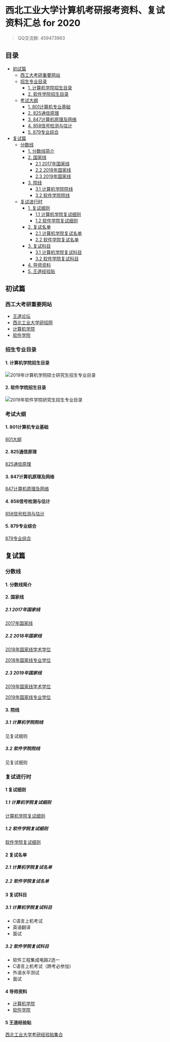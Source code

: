 # 西北工业大学计算机考研报考资料、复试资料汇总 for 2020
>QQ交流群: 459473963

## 目录
* [初试篇](#初试篇)
   * [西工大考研重要网站](#西工大考研重要网站)
   * [招生专业目录](#招生专业目录)
       * [1. 计算机学院招生目录](#1-计算机学院招生目录)
       * [2. 软件学院招生目录](#2-软件学院招生目录)
    * [考试大纲](#考试大纲)
       * [1. 801计算机专业基础](#1-801计算机专业基础)
       * [2. 825通信原理](#2-825通信原理)
       * [3. 847计算机原理及网络](#3-847计算机原理及网络)
       * [4. 858信号检测与估计](#4-858信号检测与估计)
       * [5. 879专业综合](#5-879专业综合)
* [复试篇](#复试篇)
   * [分数线](#分数线)
       * [1. 分数线简介](#1-分数线简介)
       * [2. 国家线](#2-国家线)
            * [2.1 2017年国家线](#21-2017年国家线)
            * [2.2 2018年国家线](#22-2018年国家线)
            * [2.3 2019年国家线](#23-2019年国家线)
       * [3. 院线](#3-院线)
            * [3.1 计算机学院院线](#31-计算机学院院线)
            * [3.2 软件学院院线](#32-软件学院院线)
   * [复试进行时](#复试进行时)
       * [1. 复试细则](#1-复试细则)
            * [1.1 计算机学院复试细则](#11-计算机学院复试细则)
            * [1.2 软件学院复试细则](#12-软件学院复试细则)
       * [2. 复试名单](#2-复试名单)
            * [2.1 计算机学院复试名单](#21-计算机学院复试名单)
            * [2.2 软件学院复试名单](#22-软件学院复试名单)
       * [3. 复试科目](#3-复试科目)
            * [3.1 计算机学院复试科目](#31-计算机学院复试科目)
            * [3.2 软件学院复试科目](#32-软件学院复试科目)
       * [4. 导师资料](#4-导师资料)
       * [5. 王道经验贴](#5-王道经验贴)

## 初试篇
### 西工大考研重要网站
- [王道论坛](http://www.cskaoyan.com/forum-109-1.html)
- [西北工业大学研招网](http://yzb.nwpu.edu.cn)
- [计算机学院](http://jsj.nwpu.edu.cn/)
- [软件学院](http://rjwdz.nwpu.edu.cn/)

### 招生专业目录
#### 1. 计算机学院招生目录
![2019年计算机学院硕士研究生招生专业目录](./西北工业大学/初试/2019计算机学院招生目录.jpg)

#### 2. 软件学院招生目录
![2019年软件学院研究生招生专业目录](./西北工业大学/初试/2019软件学院招生目录.jpg)

### 考试大纲
#### 1. 801计算机专业基础
[801大纲](./西北工业大学/初试/801大纲.docx)

#### 2. 825通信原理
[825通信原理](./西北工业大学/初试/825大纲.docx)

#### 3. 847计算机原理及网络
[847计算机原理及网络](./西北工业大学/初试/847大纲.docx)

#### 4. 858信号检测与估计
[858信号检测与估计](./西北工业大学/初试/858大纲.docx)

#### 5. 879专业综合
[879专业综合](./西北工业大学/初试/879大纲.docx)

## 复试篇
### 分数线
#### 1. 分数线简介

#### 2. 国家线
##### 2.1 2017年国家线
[2017年国家线](https://yz.chsi.com.cn/kyzx/kydt/201703/20170315/1591016940.html)

##### 2.2 2018年国家线
[2018年国家线学术学位](https://yz.chsi.com.cn/kyzx/kp/201803/20180316/1670298651.html)

[2018年国家线专业学位](https://yz.chsi.com.cn/kyzx/kp/201803/20180316/1670298653.html)

##### 2.3 2019年国家线
[2019年国家线学术学位](https://yz.chsi.com.cn/kyzx/kp/201903/20190315/1772265280.html)

[2019年国家线专业学位](https://yz.chsi.com.cn/kyzx/kp/201903/20190315/1772265285.html)

#### 3. 院线
##### 3.1 计算机学院院线
见复试细则

##### 3.2 软件学院院线
见复试细则

### 复试进行时
#### 1 复试细则
##### 1.1 计算机学院复试细则
[计算机学院复试细则](./西北工业大学/复试/计算机学院硕士研究生复试工作方案.doc)

##### 1.2 软件学院复试细则
[软件学院复试细则](./西北工业大学/复试/软件与微电子学院2019年研究生复试方案.doc)


#### 2 复试名单
##### 2.1 计算机学院复试名单

##### 2.2 软件学院复试名单

#### 3 复试科目
##### 3.1 计算机学院复试科目

* C语言上机考试
* 英语翻译
* 面试

##### 3.2 软件学院复试科目
* 软件工程集成电路2选一
* C语言上机考试（跨考必参加）
* 外语水平测试
* 面试

#### 4 导师资料
* [计算机学院](http://jsj.nwpu.edu.cn)
* [软件学院](http://rjwdz.nwpu.edu.cn)

#### 5 王道经验贴
[西北工业大学考研经验贴集合](http://www.cskaoyan.com/thread-655074-1-1.html)